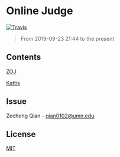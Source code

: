 # Online Judge

[![Travis](https://img.shields.io/badge/language-C++-green.svg)]()

>   From 2019-09-23 21:44 to the present

## Contents

[ZOJ](./ZOJ)

[Kattis](./Kattis)

## Issue

Zecheng Qian - qian0102@umn.edu

## License

[MIT](./LICENSE)